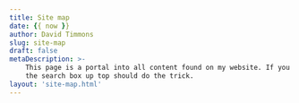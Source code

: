 ```yaml
---
title: Site map
date: {{ now }}
author: David Timmons
slug: site-map
draft: false
metaDescription: >-
    This page is a portal into all content found on my website. If you need a little extra help,
    the search box up top should do the trick.
layout: 'site-map.html'
---
```

